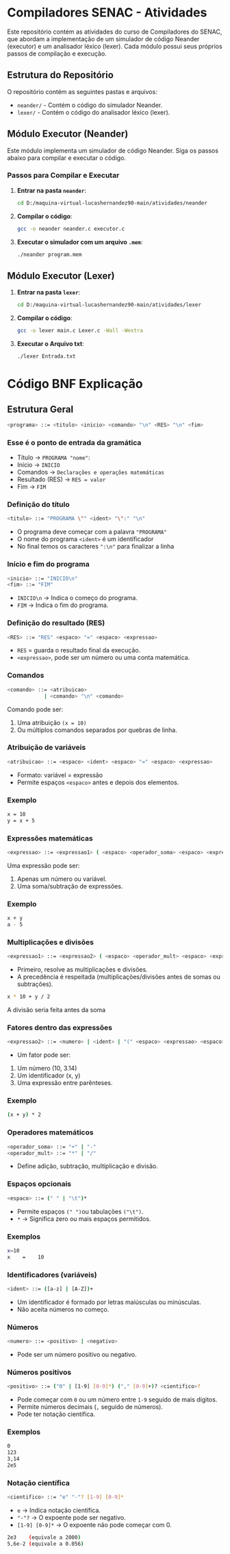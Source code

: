 # Compiladores SENAC - Atividades

Este repositório contém as atividades do curso de Compiladores do SENAC, que abordam a implementação de um simulador de código Neander (executor) e um analisador léxico (lexer). Cada módulo possui seus próprios passos de compilação e execução.

## Estrutura do Repositório

O repositório contém as seguintes pastas e arquivos:

- `neander/` - Contém o código do simulador Neander.
- `lexer/` - Contém o código do analisador léxico (lexer).

## Módulo Executor (Neander)

Este módulo implementa um simulador de código Neander. Siga os passos abaixo para compilar e executar o código.

### Passos para Compilar e Executar

1. **Entrar na pasta `neander`**:

    ```bash
    cd D:/maquina-virtual-lucashernandez90-main/atividades/neander
    ```

2. **Compilar o código**:

    ```bash
    gcc -o neander neander.c executor.c
    ```

3. **Executar o simulador com um arquivo `.mem`**:

    ```bash
    ./neander program.mem
    ```

## Módulo Executor (Lexer)

1. **Entrar na pasta `lexer`**:

    ```bash
    cd D:/maquina-virtual-lucashernandez90-main/atividades/lexer
    ```

2. **Compilar o código**:

    ```bash
    gcc -o lexer main.c Lexer.c -Wall -Wextra
    ```

3. **Executar o Arquivo txt**:

    ```bash
    ./lexer Entrada.txt
    ```

# Código BNF Explicação

## Estrutura Geral

```bash
<programa> ::= <titulo> <inicio> <comando> "\n" <RES> "\n" <fim>
```
### Esse é o ponto de entrada da gramática

- Título → `PROGRAMA "nome"`:
- Início → `INICIO`
- Comandos → `Declarações e operações matemáticas`
- Resultado (RES) → `RES = valor`
- Fim → `FIM`

### Definição do título

```bash
<titulo> ::= "PROGRAMA \"" <ident> "\":" "\n"
```

- O programa deve começar com a palavra `"PROGRAMA"`
- O nome do programa `<ident>` é um identificador
- No final temos os caracteres `":\n"` para finalizar a linha


### Início e fim do programa

```bash
<inicio> ::= "INICIO\n"
<fim> ::= "FIM"
```

- `INICIO\n` → Indica o começo do programa.
- `FIM` → Indica o fim do programa.


### Definição do resultado (RES)

```bash
<RES> ::= "RES" <espaco> "=" <espaco> <expressao>
```

- `RES` = guarda o resultado final da execução.
- `<expressao>`, pode ser um número ou uma conta matemática.

### Comandos

```bash
<comando> ::= <atribuicao>
            | <comando> "\n" <comando>
```

Comando pode ser:

1. Uma atribuição `(x = 10)`
2. Ou múltiplos comandos separados por quebras de linha.

### Atribuição de variáveis

```bash
<atribuicao> ::= <espaco> <ident> <espaco> "=" <espaco> <expressao>
```

- Formato: variável = expressão
- Permite espaços `<espaco>` antes e depois dos elementos.

### Exemplo

```bash
x = 10
y = x + 5
```

### Expressões matemáticas

```bash
<expressao> ::= <expressao1> ( <espaco> <operador_soma> <espaco> <expressao1> )*
```
Uma expressão pode ser:

1. Apenas um número ou variável.
2. Uma soma/subtração de expressões.

### Exemplo

```bash
x + y
a - 5
```

### Multiplicações e divisões

```bash
<expressao1> ::= <expressao2> ( <espaco> <operador_mult> <espaco> <expressao2> )*
```

- Primeiro, resolve as multiplicações e divisões.
- A precedência é respeitada (multiplicações/divisões antes de somas ou subtrações).

```bash
x * 10 + y / 2
```

A divisão seria feita antes da soma

### Fatores dentro das expressões

```bash
<expressao2> ::= <numero> | <ident> | "(" <espaco> <expressao> <espaco> ")"
```

- Um fator pode ser:

1. Um número (10, 3.14)
2. Um identificador (x, y)
3. Uma expressão entre parênteses.

### Exemplo

```bash
(x + y) * 2
```
###  Operadores matemáticos

```bash
<operador_soma> ::= "+" | "-"
<operador_mult> ::= "*" | "/"
```
- Define adição, subtração, multiplicação e divisão.

### Espaços opcionais

```bash
<espaco> ::= (" " | "\t")*
```

- Permite espaços `(" ")`ou tabulações `("\t")`.
- `*` → Significa zero ou mais espaços permitidos.

### Exemplos

```bash
x=10
x    =    10
```

### Identificadores (variáveis)

```bash
<ident> ::= ([a-z] | [A-Z])+
```

- Um identificador é formado por letras maiúsculas ou minúsculas.
- Não aceita números no começo.

### Números

```bash
<numero> ::= <positivo> | <negativo>
```

- Pode ser um número positivo ou negativo.

### Números positivos

```bash
<positivo> ::= ("0" | [1-9] [0-9]*) ("," [0-9]+)? <cientifico>?
```

- Pode começar com `0` ou um número entre `1-9` seguido de mais dígitos.
- Permite números decimais (`,` seguido de números).
- Pode ter notação científica.

### Exemplos

```bash
0
123
3,14
2e5
```

### Notação científica

```bash
<cientifico> ::= "e" "-"? [1-9] [0-9]*
```

- `e` → Indica notação científica.
- `"-"?` → O expoente pode ser negativo.
- `[1-9] [0-9]*` → O expoente não pode começar com 0.

```bash
2e3    (equivale a 2000)
5,6e-2 (equivale a 0.056)
```